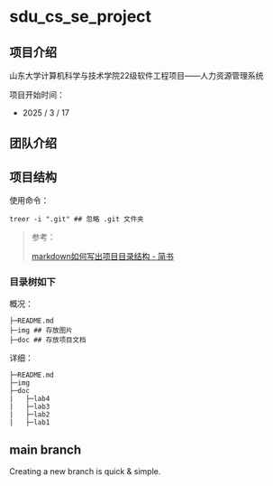 # sdu_cs_se_project
## 项目介绍

山东大学计算机科学与技术学院22级软件工程项目——人力资源管理系统

项目开始时间：

- 2025 / 3 / 17



## 团队介绍



## 项目结构

使用命令：

```shell
treer -i ".git" ## 忽略 .git 文件夹
```

> 参考：
>
> [markdown如何写出项目目录结构 - 简书](https://www.jianshu.com/p/e38a07f824a2)

### 目录树如下
概况：
```shell
├─README.md 
├─img ## 存放图片
├─doc ## 存放项目文档
```
详细：

```shell
├─README.md
├─img
├─doc
|   ├─lab4
|   ├─lab3
|   ├─lab2
|   ├─lab1
```

## main branch

Creating a new branch is quick & simple.
